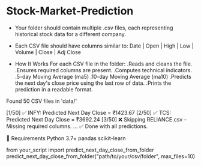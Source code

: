 # Stock-Market-Prediction

* Your folder should contain multiple .csv files, each representing historical stock data for a different company.
* Each CSV file should have columns similar to:   Date | Open | High | Low | Volume | Close | Adj Close

* How It Works
For each CSV file in the folder:
   .Reads and cleans the file.
   .Ensures required columns are present.
   .Computes technical indicators.
   .5-day Moving Average (ma5)
   .10-day Moving Average (ma10)
   .Predicts the next day's close price using the last row of data.
   .Prints the prediction in a readable format.



Found 50 CSV files in 'data/'

[1/50] ✅ INFY: Predicted Next Day Close = ₹1423.67
[2/50] ✅ TCS: Predicted Next Day Close = ₹3692.24
[3/50] ❌ Skipping RELIANCE.csv - Missing required columns.
...
✅ Done with all predictions.


🐍 Requirements
Python 3.7+
pandas
scikit-learn   


from your_script import predict_next_day_close_from_folder
predict_next_day_close_from_folder("path/to/your/csv/folder", max_files=10)


   
